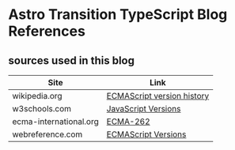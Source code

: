 # Astro Transition TypeScript Blog References 

## sources used in this blog 
| Site                   | Link                                                                                          |
| -------------          | -------------                                                                                 |
| wikipedia.org          | [ECMAScript version history](https://en.wikipedia.org/wiki/ECMAScript_version_history)        |
| w3schools.com          | [JavaScript Versions](https://www.w3schools.com/js/js_versions.asp)                           |
| ecma-international.org | [ECMA-262](https://www.ecma-international.org/publications-and-standards/standards/ecma-262/) |
| webreference.com       | [ECMAScript Versions](https://webreference.com/javascript/basics/versions/)                   |
